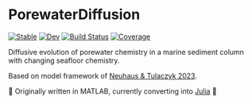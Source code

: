 # PorewaterDiffusion

[![Stable](https://img.shields.io/badge/docs-stable-blue.svg)](https://grahamedwards.github.io/PorewaterDiffusion.jl/stable/)
[![Dev](https://img.shields.io/badge/docs-dev-blue.svg)](https://grahamedwards.github.io/PorewaterDiffusion.jl/dev/)
[![Build Status](https://github.com/grahamedwards/PorewaterDiffusion.jl/actions/workflows/CI.yml/badge.svg?branch=main)](https://github.com/grahamedwards/PorewaterDiffusion.jl/actions/workflows/CI.yml?query=branch%3Amain)
[![Coverage](https://codecov.io/gh/grahamedwards/PorewaterDiffusion.jl/branch/main/graph/badge.svg)](https://codecov.io/gh/grahamedwards/PorewaterDiffusion.jl)

Diffusive evolution of porewater chemistry in a marine sediment column with changing seafloor chemistry.

Based on model framework of [Neuhaus & Tulaczyk 2023](https://doi.org/10.1017/aog.2023.28).

🚧 Originally written in MATLAB, currently converting into [Julia](https://julialang.org/) 🚧

